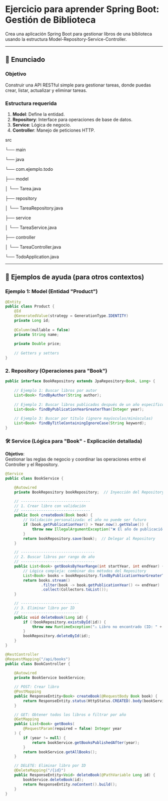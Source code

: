 # Ejercicio para aprender Spring Boot: Gestión de Biblioteca

Crea una aplicación Spring Boot para gestionar libros de una biblioteca usando la estructura Model-Repository-Service-Controller.

---

## 📝 Enunciado

### Objetivo
Construir una API RESTful simple para gestionar tareas, donde puedas crear, listar, actualizar y eliminar tareas.

### Estructura requerida
1. **Model**: Define la entidad.
2. **Repository**: Interface para operaciones de base de datos.
3. **Service**: Lógica de negocio.
4. **Controller**: Manejo de peticiones HTTP.

src 

└── main

└── java

└── com.ejemplo.todo

├── model

│   └── Tarea.java

├── repository

│   └── TareaRepository.java

├── service

│   └── TareaService.java

├── controller

│   └── TareaController.java

└── TodoApplication.java


---

## 🧩 Ejemplos de ayuda (para otros contextos)

### Ejemplo 1: Model (Entidad "Product")
```java
@Entity
public class Product {
    @Id
    @GeneratedValue(strategy = GenerationType.IDENTITY)
    private Long id;
    
    @Column(nullable = false)
    private String name;
    
    private Double price;
    
    // Getters y setters
}
```

### 2. Repository (Operaciones para "Book")
```java
public interface BookRepository extends JpaRepository<Book, Long> {
    
    // Ejemplo 1: Buscar libros por autor
    List<Book> findByAuthor(String author);
    
    // Ejemplo 2: Buscar libros publicados después de un año específico
    List<Book> findByPublicationYearGreaterThan(Integer year);
    
    // Ejemplo 3: Buscar por título (ignore mayúsculas/minúsculas)
    List<Book> findByTitleContainingIgnoreCase(String keyword);
}
```
### 🛠️ Service (Lógica para "Book" - Explicación detallada)

**Objetivo**:  
Gestionar las reglas de negocio y coordinar las operaciones entre el Controller y el Repository.

```java
@Service
public class BookService {

    @Autowired
    private BookRepository bookRepository;  // Inyección del Repository

    // -------------------------------
    // 1. Crear libro con validación
    // -------------------------------
    public Book createBook(Book book) {
        // Validación personalizada: el año no puede ser futuro
        if (book.getPublicationYear() > Year.now().getValue()) {
            throw new IllegalArgumentException("❌ El año de publicación no puede ser futuro");
        }
        return bookRepository.save(book);  // Delegar al Repository
    }

    // ---------------------------------
    // 2. Buscar libros por rango de año
    // ---------------------------------
    public List<Book> getBooksByYearRange(int startYear, int endYear) {
        // Lógica compleja: combinar dos métodos del Repository
        List<Book> books = bookRepository.findByPublicationYearGreaterThanEqual(startYear);
        return books.stream()
                .filter(book -> book.getPublicationYear() <= endYear)
                .collect(Collectors.toList());
    }

    // --------------------------
    // 3. Eliminar libro por ID
    // --------------------------
    public void deleteBook(Long id) {
        if (!bookRepository.existsById(id)) {
            throw new RuntimeException("⚠️ Libro no encontrado (ID: " + id + ")");
        }
        bookRepository.deleteById(id);
    }
}
```
```java
@RestController
@RequestMapping("/api/books")
public class BookController {
    
    @Autowired
    private BookService bookService;

    // POST: Crear libro
    @PostMapping
    public ResponseEntity<Book> createBook(@RequestBody Book book) {
        return ResponseEntity.status(HttpStatus.CREATED).body(bookService.createBook(book));
    }

    // GET: Obtener todos los libros o filtrar por año
    @GetMapping
    public List<Book> getBooks(
        @RequestParam(required = false) Integer year
    ) {
        if (year != null) {
            return bookService.getBooksPublishedAfter(year);
        }
        return bookService.getAllBooks();
    }

    // DELETE: Eliminar libro por ID
    @DeleteMapping("/{id}")
    public ResponseEntity<Void> deleteBook(@PathVariable Long id) {
        bookService.deleteBook(id);
        return ResponseEntity.noContent().build();
    }
}
```